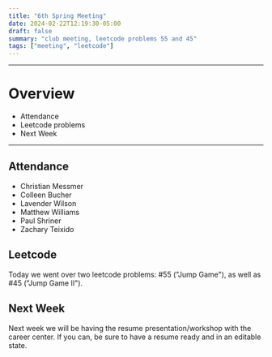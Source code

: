 ```yaml
---
title: "6th Spring Meeting"
date: 2024-02-22T12:19:30-05:00
draft: false
summary: "club meeting, leetcode problems 55 and 45"
tags: ["meeting", "leetcode"] 
---
```

***
# Overview
- Attendance
- Leetcode problems
- Next Week
***
## Attendance
- Christian Messmer
- Colleen Bucher
- Lavender Wilson
- Matthew Williams
- Paul Shriner
- Zachary Teixido
## Leetcode
Today we went over two leetcode problems: #55 ("Jump Game"), as well as #45 ("Jump Game II"). 
## Next Week
Next week we will be having the resume presentation/workshop with the career center. If you can, be sure to have a resume ready and in an editable state. 
